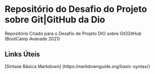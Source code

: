 # Repositório do Desafio do Projeto sobre Git|GitHub da Dio
Repositório Criado para o Desafio de Projeto DIO sobre Git|GitHub (BootCamp Avanade 2021)

## Links Úteis
  [Sintaxe Básica Markdown] (https:/markdownguide.org/basic-syntax/)
